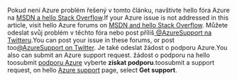 <span data-ttu-id="76a36-101">Pokud není Azure problém řešený v tomto článku, navštivte hello fóra Azure na [MSDN a hello Stack Overflow](https://azure.microsoft.com/support/forums/).</span><span class="sxs-lookup"><span data-stu-id="76a36-101">If your Azure issue is not addressed in this article, visit hello Azure forums on [MSDN and hello Stack Overflow](https://azure.microsoft.com/support/forums/).</span></span> <span data-ttu-id="76a36-102">Můžete odeslat svůj problém v těchto fóra nebo post příliš[ @AzureSupport na Twitteru](https://twitter.com/AzureSupport).</span><span class="sxs-lookup"><span data-stu-id="76a36-102">You can post your issue in these forums, or post too[@AzureSupport on Twitter](https://twitter.com/AzureSupport).</span></span> <span data-ttu-id="76a36-103">Je také odeslat žádost o podporu Azure.</span><span class="sxs-lookup"><span data-stu-id="76a36-103">You also can submit an Azure support request.</span></span> <span data-ttu-id="76a36-104">žádost o podporu na hello toosubmit [podporu Azure](https://azure.microsoft.com/support/options/) vyberte **získat podporu**.</span><span class="sxs-lookup"><span data-stu-id="76a36-104">toosubmit a support request, on hello [Azure support](https://azure.microsoft.com/support/options/) page, select **Get support**.</span></span>

